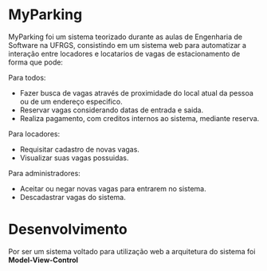 # MyParking

  MyParking foi um sistema teorizado durante as aulas de Engenharia de Software na UFRGS, consistindo em um sistema web para automatizar a interação entre locadores e locatarios de vagas de estacionamento de forma que pode:
  
  Para todos:
  - Fazer busca de vagas através de proximidade do local atual da pessoa ou de um endereço especifico.
  - Reservar vagas considerando datas de entrada e saida.
  - Realiza pagamento, com creditos internos ao sistema, mediante reserva.
    
  Para locadores:
  - Requisitar cadastro de novas vagas.
  - Visualizar suas vagas possuidas.

  Para administradores:
  - Aceitar ou negar novas vagas para entrarem no sistema.
  - Descadastrar vagas do sistema.

# Desenvolvimento

  Por ser um sistema voltado para utilização web a arquitetura do sistema foi <b>Model-View-Control</b> 
